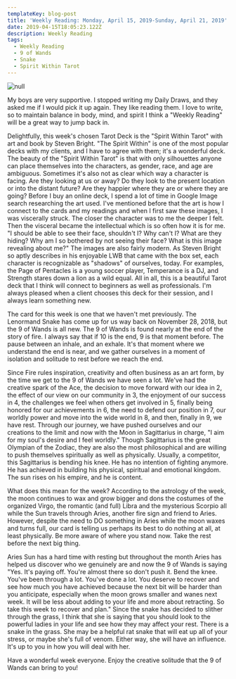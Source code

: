 ```yaml
---
templateKey: blog-post
title: 'Weekly Reading: Monday, April 15, 2019-Sunday, April 21, 2019'
date: 2019-04-15T18:05:23.122Z
description: Weekly Reading
tags:
  - Weekly Reading
  - 9 of Wands
  - Snake
  - Spirit Within Tarot
---
```

![null](/img/img_0340.jpg)

My boys are very supportive. I stopped writing my Daily Draws, and they asked me if I would pick it up again. They like reading them. I love to write, so to maintain balance in body, mind, and spirit I think a "Weekly Reading" will be a great way to jump back in. 

Delightfully, this week's chosen Tarot Deck is the "Spirit Within Tarot" with art and book by Steven Bright. "The Spirit Within" is one of the most popular decks with my clients, and I have to agree with them; it's a wonderful deck.  The beauty of the "Spirit Within Tarot" is that with only silhouettes anyone can place themselves into the characters, as gender, race, and age are ambiguous. Sometimes it's also not as clear which way a character is facing. Are they looking at us or away? Do they look to the present location or into the distant future? Are they happier where they are or where they are going? Before I buy an online deck, I spend a lot of time in Google Image search researching the art used. I've mentioned before that the art is how I connect to the cards and my readings and when I first saw these images, I was viscerally struck. The closer the character was to me the deeper I felt. Then the visceral became the intellectual which is so often how it is for me.  "I should be able to see their face, shouldn't I? Why can't I? What are they hiding? Why am I so bothered by not seeing their face? What is this image revealing about me?" The images are also fairly modern. As Steven Bright so aptly describes in his enjoyable LWB that came with the box set, each character is recognizable as "shadows" of ourselves, today. For examples,  the Page of Pentacles is a young soccer player, Temperance is a DJ, and Strength stares down a lion as a wild equal. All in all, this is a beautiful Tarot deck that I think will connect to beginners as well as professionals. I'm always pleased when a client chooses this deck for their session, and I always learn something new. 

The card for this week is one that we haven't met previously. The Lenormand Snake has come up for us way back on November 28, 2018,  but the 9 of Wands is all new. The 9 of Wands is found nearly at the end of the story of fire. I always say that if 10 is the end, 9 is that moment before. The pause between an inhale, and an exhale. It's that moment where we understand the end is near, and we gather ourselves in a moment of isolation and solitude to rest before we reach the end.

Since Fire rules inspiration, creativity and often business as an art form, by the time we get to the 9 of Wands we have seen a lot. We've had the creative spark of the Ace, the decision to move forward with our idea in 2, the effect of our view on our community in 3, the enjoyment of our success in 4, the challenges we feel when others get involved in 5, finally being honored for our achievements in 6,  the need to defend our position in 7, our worldly power and move into the wide world in 8, and then, finally in 9, we have rest. Through our journey, we have pushed ourselves and our creations to the limit and now with the Moon in Sagittarius in charge, "I aim for my soul's desire and I feel worldly." Though Sagittarius is the great Olympian of the Zodiac, they are also the most philosophical and are willing to push themselves spiritually as well as physically. Usually, a competitor, this Sagittarius is bending his knee. He has no intention of fighting anymore. He has achieved in building his physical, spiritual and emotional kingdom. The sun rises on his empire, and he is content. 

What does this mean for the week? According to the astrology of the week, the moon continues to wax and grow bigger and dons the costumes of the organized Virgo, the romantic (and full) Libra and the mysterious Scorpio all while the Sun travels through Aries, another fire sign and friend to Aries.  However, despite the need to DO something in Aries while the moon waxes and turns full, our card is telling us perhaps its best to do nothing at all, at least physically. Be more aware of where you stand now. Take the rest before the next big thing.

Aries Sun has a hard time with resting but throughout the month Aries has helped us discover who we genuinely are and now the 9 of Wands is saying "Yes. It's paying off. You're almost there so don't push it. Bend the knee. You've been through a lot. You've done a lot. You deserve to recover and see how much you have achieved because the next bit will be harder than you anticipate, especially when the moon grows smaller and wanes next week. It will be less about adding to your life and more about retracting. So take this week to recover and plan." Since the snake has decided to slither through the grass, I think that she is saying that you should look to the powerful ladies in your life and see how they may affect your rest. There is a snake in the grass. She may be a helpful rat snake that will eat up all of your stress, or maybe she's full of venom. Either way, she will have an influence. It's up to you in how you will deal with her. 

Have a wonderful week everyone. Enjoy the creative solitude that the 9 of Wands can bring to you!

